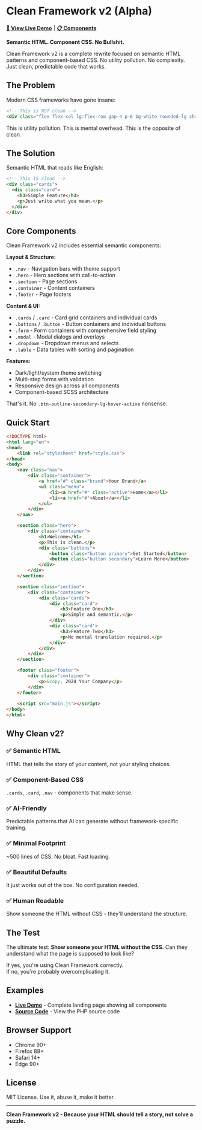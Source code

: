 # Clean Framework v2 (Alpha)

**[🚀 View Live Demo](https://htmlpreview.github.io/?https://github.com/tomvon/cleanframework/blob/main/preview.html)** | **[📋 Components](https://github.com/tomvon/cleanframework/tree/main/components)**

**Semantic HTML. Component CSS. No Bullshit.**

Clean Framework v2 is a complete rewrite focused on semantic HTML patterns and component-based CSS. No utility pollution. No complexity. Just clean, predictable code that works.

## The Problem

Modern CSS frameworks have gone insane:

```html
<!-- This is NOT clean -->
<div class="flex flex-col lg:flex-row gap-4 p-6 bg-white rounded-lg shadow-lg border border-gray-200 hover:shadow-xl transition-all duration-300">
```

This is utility pollution. This is mental overhead. This is the opposite of clean.

## The Solution

Semantic HTML that reads like English:

```html
<!-- This IS clean -->
<div class="cards">
  <div class="card">
    <h3>Simple Feature</h3>
    <p>Just write what you mean.</p>
  </div>
</div>
```

## Core Components

Clean Framework v2 includes essential semantic components:

**Layout & Structure:**
- `.nav` - Navigation bars with theme support
- `.hero` - Hero sections with call-to-action
- `.section` - Page sections
- `.container` - Content containers
- `.footer` - Page footers

**Content & UI:**
- `.cards` / `.card` - Card grid containers and individual cards
- `.buttons` / `.button` - Button containers and individual buttons
- `.form` - Form containers with comprehensive field styling
- `.modal` - Modal dialogs and overlays
- `.dropdown` - Dropdown menus and selects
- `.table` - Data tables with sorting and pagination

**Features:**
- Dark/light/system theme switching
- Multi-step forms with validation
- Responsive design across all components
- Component-based SCSS architecture

That's it. No `.btn-outline-secondary-lg-hover-active` nonsense.

## Quick Start

```html
<!DOCTYPE html>
<html lang="en">
<head>
    <link rel="stylesheet" href="style.css">
</head>
<body>
    <nav class="nav">
        <div class="container">
            <a href="#" class="brand">Your Brand</a>
            <ul class="menu">
                <li><a href="#" class="active">Home</a></li>
                <li><a href="#">About</a></li>
            </ul>
        </div>
    </nav>

    <section class="hero">
        <div class="container">
            <h1>Welcome</h1>
            <p>This is clean.</p>
            <div class="buttons">
                <button class="button primary">Get Started</button>
                <button class="button secondary">Learn More</button>
            </div>
        </div>
    </section>

    <section class="section">
        <div class="container">
            <div class="cards">
                <div class="card">
                    <h3>Feature One</h3>
                    <p>Simple and semantic.</p>
                </div>
                <div class="card">
                    <h3>Feature Two</h3>
                    <p>No mental translation required.</p>
                </div>
            </div>
        </div>
    </section>

    <footer class="footer">
        <div class="container">
            <p>&copy; 2024 Your Company</p>
        </div>
    </footer>
    
    <script src="main.js"></script>
</body>
</html>
```

## Why Clean v2?

### ✅ Semantic HTML
HTML that tells the story of your content, not your styling choices.

### ✅ Component-Based CSS  
`.cards`, `.card`, `.nav` - components that make sense.

### ✅ AI-Friendly
Predictable patterns that AI can generate without framework-specific training.

### ✅ Minimal Footprint
~500 lines of CSS. No bloat. Fast loading.

### ✅ Beautiful Defaults
It just works out of the box. No configuration needed.

### ✅ Human Readable
Show someone the HTML without CSS - they'll understand the structure.

## The Test

The ultimate test: **Show someone your HTML without the CSS.** Can they understand what the page is supposed to look like? 

If yes, you're using Clean Framework correctly.  
If no, you're probably overcomplicating it.

## Examples

- **[Live Demo](http://localhost/cleanframework/)** - Complete landing page showing all components
- **[Source Code](index.php)** - View the PHP source code

## Browser Support

- Chrome 90+
- Firefox 88+ 
- Safari 14+
- Edge 90+

## License

MIT License. Use it, abuse it, make it better.

---

**Clean Framework v2 - Because your HTML should tell a story, not solve a puzzle.**